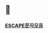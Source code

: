 # :running:
### [ESCAPE문자모음](https://velog.io/@yunaaa/ESCAPE-%EB%AC%B8%EC%9E%90-%EB%AA%A8%EC%9D%8C)
